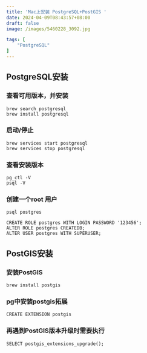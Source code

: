 ```yaml
---
title: 'Mac上安装 PostgreSQL+PostGIS '
date: 2024-04-09T08:43:57+08:00
draft: false
image: /images/5460228_3092.jpg

tags: [
    "PostgreSQL"
]
---
```


## PostgreSQL安装

### 查看可用版本，并安装
```
brew search postgresql
brew install postgresql
```
### 启动/停止
```
brew services start postgresql
brew services stop postgresql
```
### 查看安装版本
```
pg_ctl -V
psql -V
```
### 创建一个root 用户
```
psql postgres

CREATE ROLE postgres WITH LOGIN PASSWORD '123456';
ALTER ROLE postgres CREATEDB;
ALTER USER postgres WITH SUPERUSER;
```

## PostGIS安装
### 安装PostGIS
```
brew install postgis
```
### pg中安装postgis拓展
```
CREATE EXTENSION postgis
```
### 再遇到PostGIS版本升级时需要执行
```
SELECT postgis_extensions_upgrade();
```